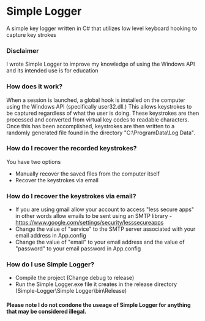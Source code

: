 # Simple Logger
A simple key logger written in C# that utilizes low level keyboard hooking to capture key strokes

### Disclaimer
I wrote Simple Logger to improve my knowledge of using the Windows API and its intended use is for education

### How does it work?
When a session is launched, a global hook is installed on the computer using the Windows API (specifically user32.dll.) This allows keystrokes to be captured regardless of what the user is doing. These keystrokes are then processed and converted from virtual key codes to readable characters. Once this has been accomplished, keystrokes are then written to a randomly generated file found in the directory "C:\ProgramData\Log Data".

### How do I recover the recorded keystrokes?
You have two options
* Manually recover the saved files from the computer itself 
* Recover the keystrokes via email

### How do I recover the keystrokes via email?
* If you are using gmail allow your account to access "less secure apps" in other words allow emails to be sent using an SMTP library - https://www.google.com/settings/security/lesssecureapps
* Change the value of "service" to the SMTP server associated with your email address in App.config
* Change the value of "email" to your email address and the value of "password" to your email password in App.config

### How do I use Simple Logger?
* Compile the project (Change debug to release)
* Run the Simple Logger.exe file it creates in the release directory (Simple-Logger\Simple Logger\bin\Release)

#### Please note I do not condone the useage of Simple Logger for anything that may be considered illegal.
